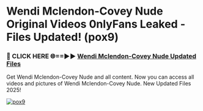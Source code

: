 # Wendi Mclendon-Covey Nude Original Videos 0nlyFans Leaked - Files Updated! (pox9)

<h3>🔴 CLICK HERE 🌐==►► <a href="https://tinyurl.com/4mcuefdz" rel="nofollow">Wendi Mclendon-Covey Nude Updated Files</a></h3>

Get Wendi Mclendon-Covey Nude and all content. Now you can access all videos and pictures of Wendi Mclendon-Covey Nude. New Updated Files 2025!

[![pox9](https://i.imgur.com/StAQSOY.gif)](https://tinyurl.com/4mcuefdz)
